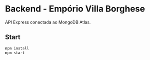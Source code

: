 # Backend - Empório Villa Borghese

API Express conectada ao MongoDB Atlas.

## Start
```bash
npm install
npm start
```